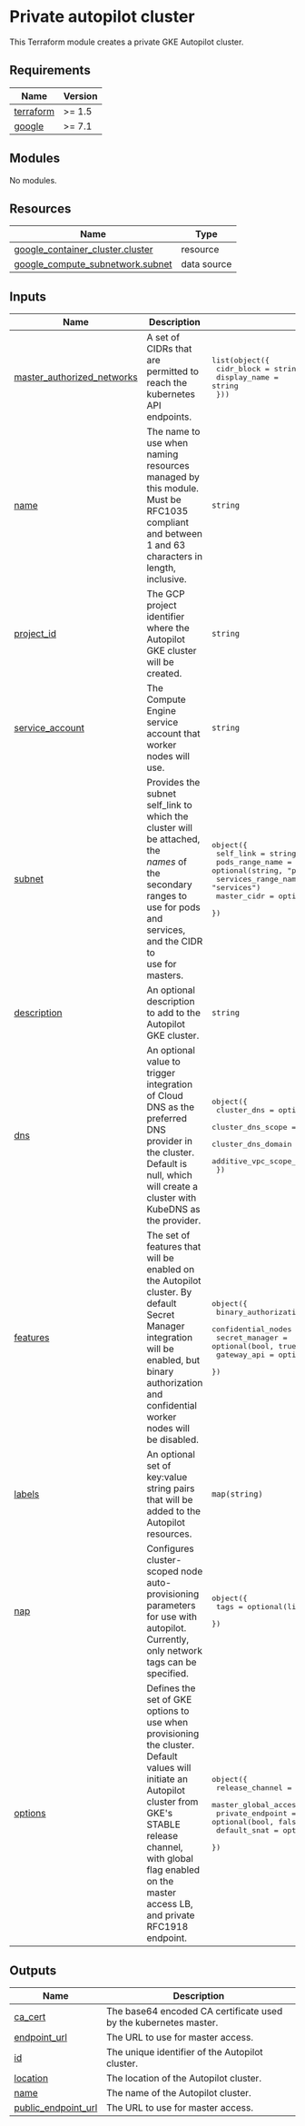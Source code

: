 # Private autopilot cluster

This Terraform module creates a private GKE Autopilot cluster.

<!-- markdownlint-disable MD033 MD034-->
<!-- BEGIN_TF_DOCS -->
## Requirements

| Name | Version |
|------|---------|
| <a name="requirement_terraform"></a> [terraform](#requirement\_terraform) | >= 1.5 |
| <a name="requirement_google"></a> [google](#requirement\_google) | >= 7.1 |

## Modules

No modules.

## Resources

| Name | Type |
|------|------|
| [google_container_cluster.cluster](https://registry.terraform.io/providers/hashicorp/google/latest/docs/resources/container_cluster) | resource |
| [google_compute_subnetwork.subnet](https://registry.terraform.io/providers/hashicorp/google/latest/docs/data-sources/compute_subnetwork) | data source |

## Inputs

| Name | Description | Type | Default | Required |
|------|-------------|------|---------|:--------:|
| <a name="input_master_authorized_networks"></a> [master\_authorized\_networks](#input\_master\_authorized\_networks) | A set of CIDRs that are permitted to reach the kubernetes API endpoints. | <pre>list(object({<br/>    cidr_block   = string<br/>    display_name = string<br/>  }))</pre> | n/a | yes |
| <a name="input_name"></a> [name](#input\_name) | The name to use when naming resources managed by this module. Must be RFC1035<br/>compliant and between 1 and 63 characters in length, inclusive. | `string` | n/a | yes |
| <a name="input_project_id"></a> [project\_id](#input\_project\_id) | The GCP project identifier where the Autopilot GKE cluster will be created. | `string` | n/a | yes |
| <a name="input_service_account"></a> [service\_account](#input\_service\_account) | The Compute Engine service account that worker nodes will use. | `string` | n/a | yes |
| <a name="input_subnet"></a> [subnet](#input\_subnet) | Provides the subnet self\_link to which the cluster will be attached, the<br/>*names* of the secondary ranges to use for pods and services, and the CIDR to<br/>use for masters. | <pre>object({<br/>    self_link           = string<br/>    pods_range_name     = optional(string, "pods")<br/>    services_range_name = optional(string, "services")<br/>    master_cidr         = optional(string, "192.168.0.0/28")<br/>  })</pre> | n/a | yes |
| <a name="input_description"></a> [description](#input\_description) | An optional description to add to the Autopilot GKE cluster. | `string` | `"Private Autopilot GKE cluster for demo"` | no |
| <a name="input_dns"></a> [dns](#input\_dns) | An optional value to trigger integration of Cloud DNS as the preferred DNS<br/>provider in the cluster. Default is null, which will create a cluster with<br/>KubeDNS as the provider. | <pre>object({<br/>    cluster_dns                   = optional(string, "CLOUD_DNS")<br/>    cluster_dns_scope             = optional(string, "CLUSTER_SCOPE")<br/>    cluster_dns_domain            = optional(string, "cluster.local")<br/>    additive_vpc_scope_dns_domain = optional(string)<br/>  })</pre> | `null` | no |
| <a name="input_features"></a> [features](#input\_features) | The set of features that will be enabled on the Autopilot cluster. By default Secret Manager integration will be<br/>enabled, but binary authorization and confidential worker nodes will be disabled. | <pre>object({<br/>    binary_authorization = optional(bool, false)<br/>    confidential_nodes   = optional(bool, false)<br/>    secret_manager       = optional(bool, true)<br/>    gateway_api          = optional(bool, true)<br/>  })</pre> | <pre>{<br/>  "binary_authorization": false,<br/>  "confidential_nodes": false,<br/>  "gateway_api": true,<br/>  "secret_manager": true<br/>}</pre> | no |
| <a name="input_labels"></a> [labels](#input\_labels) | An optional set of key:value string pairs that will be added to the Autopilot<br/>resources. | `map(string)` | `{}` | no |
| <a name="input_nap"></a> [nap](#input\_nap) | Configures cluster-scoped node auto-provisioning parameters for use with autopilot.<br/>Currently, only network tags can be specified. | <pre>object({<br/>    tags = optional(list(string), null)<br/>  })</pre> | `null` | no |
| <a name="input_options"></a> [options](#input\_options) | Defines the set of GKE options to use when provisioning the cluster. Default<br/>values will initiate an Autopilot cluster from GKE's STABLE release channel,<br/>with global flag enabled on the master access LB, and private RFC1918 endpoint. | <pre>object({<br/>    release_channel      = optional(string, "STABLE")<br/>    master_global_access = optional(bool, true)<br/>    private_endpoint     = optional(bool, false)<br/>    default_snat         = optional(bool, true)<br/>  })</pre> | <pre>{<br/>  "default_snat": true,<br/>  "master_global_access": true,<br/>  "private_endpoint": true,<br/>  "release_channel": "STABLE"<br/>}</pre> | no |

## Outputs

| Name | Description |
|------|-------------|
| <a name="output_ca_cert"></a> [ca\_cert](#output\_ca\_cert) | The base64 encoded CA certificate used by the kubernetes master. |
| <a name="output_endpoint_url"></a> [endpoint\_url](#output\_endpoint\_url) | The URL to use for master access. |
| <a name="output_id"></a> [id](#output\_id) | The unique identifier of the Autopilot cluster. |
| <a name="output_location"></a> [location](#output\_location) | The location of the Autopilot cluster. |
| <a name="output_name"></a> [name](#output\_name) | The name of the Autopilot cluster. |
| <a name="output_public_endpoint_url"></a> [public\_endpoint\_url](#output\_public\_endpoint\_url) | The URL to use for master access. |
<!-- END_TF_DOCS -->
<!-- markdownlint-enable MD033 MD034 -->
